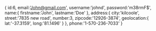 {
    id:6,
    email:'John@gmail.com',
    username:'johnd',
    password:'m38rmF$',
    name:{
        firstname:'John',
        lastname:'Doe'
    },
    address:{
        city:'kilcoole',
        street:'7835 new road',
        number:3,
        zipcode:'12926-3874',
        geolocation:{
            lat:'-37.3159',
            long:'81.1496'
        }
    },
    phone:'1-570-236-7033'
}